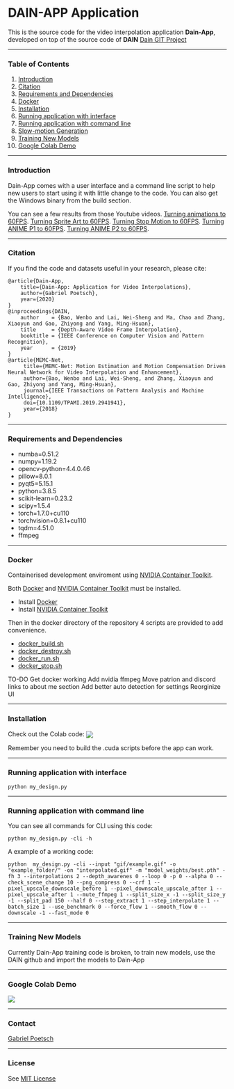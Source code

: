 
# DAIN-APP Application
This is the source code for the video interpolation application **Dain-App**, developed on top of the source code of **DAIN**
[Dain GIT Project](https://github.com/baowenbo/DAIN)

---

### Table of Contents
1. [Introduction](#introduction)
1. [Citation](#citation)
1. [Requirements and Dependencies](#requirements-and-dependencies)
1. [Docker](#docker)
1. [Installation](#installation)
1. [Running application with interface](#running-application-with-interface)
1. [Running application with command line](#running-application-with-command-line) 
1. [Slow-motion Generation](#slow-motion-generation)
1. [Training New Models](#training-new-models)
1. [Google Colab Demo](#google-colab-demo)

---

### Introduction
Dain-App comes with a user interface and a command line script to help new users to start using it with little change to the code. You can also get the Windows binary from the build section.

You can see a few results from those Youtube videos.
[Turning animations to 60FPS](https://youtu.be/IK-Q3EcTnTA).
[Turning Sprite Art to 60FPS](https://youtu.be/q2i6FXVjNT0).
[Turning Stop Motion to 60FPS](https://youtu.be/eAUn7Nvx73s).
[Turning ANIME P1 to 60FPS](https://youtu.be/Auum01OEs8k).
[Turning ANIME P2 to 60FPS](https://youtu.be/x67aYuZ-0YI).

---

### Citation
If you find the code and datasets useful in your research, please cite:
	
	@article{Dain-App,
		title={Dain-App: Application for Video Interpolations},
		author={Gabriel Poetsch},
		year={2020}
	}
	@inproceedings{DAIN,
        author    = {Bao, Wenbo and Lai, Wei-Sheng and Ma, Chao and Zhang, Xiaoyun and Gao, Zhiyong and Yang, Ming-Hsuan}, 
        title     = {Depth-Aware Video Frame Interpolation}, 
        booktitle = {IEEE Conference on Computer Vision and Pattern Recognition},
        year      = {2019}
    }
    @article{MEMC-Net,
         title={MEMC-Net: Motion Estimation and Motion Compensation Driven Neural Network for Video Interpolation and Enhancement},
         author={Bao, Wenbo and Lai, Wei-Sheng, and Zhang, Xiaoyun and Gao, Zhiyong and Yang, Ming-Hsuan},
         journal={IEEE Transactions on Pattern Analysis and Machine Intelligence},
         doi={10.1109/TPAMI.2019.2941941},
         year={2018}
    }	

---

### Requirements and Dependencies
- numba=0.51.2
- numpy=1.19.2
- opencv-python=4.4.0.46
- pillow=8.0.1
- pyqt5=5.15.1
- python=3.8.5
- scikit-learn=0.23.2
- scipy=1.5.4
- torch=1.7.0+cu110
- torchvision=0.8.1+cu110
- tqdm=4.51.0
- ffmpeg

---

### Docker
Containerised development enviroment using [NVIDIA Container Toolkit](https://github.com/NVIDIA/nvidia-docker).

Both [Docker](https://docs.docker.com/get-started/overview/) and [NVIDIA Container Toolkit](https://github.com/NVIDIA/nvidia-docker) must be installed.
- Install [Docker](https://docs.docker.com/get-docker/)
- Install [NVIDIA Container Toolkit](https://docs.nvidia.com/datacenter/cloud-native/container-toolkit/install-guide.html#docker)

Then in the docker directory of the repository 4 scripts are provided to add convenience.
- [docker_build.sh](docker_build.sh)
- [docker_destroy.sh](docker_destroy.sh)
- [docker_run.sh](docker_run.sh)
- [docker_stop.sh](docker_stop.sh)

TO-DO 
Get docker working
Add nvidia ffmpeg
Move patrion and discord links to about me section
Add better auto detection for settings
Reorginize UI

---

### Installation
Check out the Colab code:
[<img src="https://colab.research.google.com/assets/colab-badge.svg" align="center">](https://colab.research.google.com/github/BurguerJohn/Dain-App/blob/master/Dain_App_Colab.ipynb)

Remember you need to build the .cuda scripts before the app can work.

---

### Running application with interface
    python my_design.py

---

### Running application with command line
You can see all commands for CLI using this code:

    python my_design.py -cli -h
A example of a working code:

    python  my_design.py -cli --input "gif/example.gif" -o "example_folder/" -on "interpolated.gif" -m "model_weights/best.pth" -fh 3 --interpolations 2 --depth_awarenes 0 --loop 0 -p 0 --alpha 0 --check_scene_change 10 --png_compress 0 --crf 1 --pixel_upscale_downscale_before 1 --pixel_downscale_upscale_after 1 --pixel_upscale_after 1 --mute_ffmpeg 1 --split_size_x -1 --split_size_y -1 --split_pad 150 --half 0 --step_extract 1 --step_interpolate 1 --batch_size 1 --use_benchmark 0 --force_flow 1 --smooth_flow 0 --downscale -1 --fast_mode 0

---

### Training New Models
Currently Dain-App training code is broken, to train new models, use the DAIN github and import the models to Dain-App

---

### Google Colab Demo
[<img src="https://colab.research.google.com/assets/colab-badge.svg" align="center">](https://colab.research.google.com/github/BurguerJohn/Dain-App/blob/master/Dain_App_Colab.ipynb)

---

### Contact
[Gabriel Poetsch](mailto:griskai.yt@gmail.com)

---

### License
See [MIT License](https://github.com/BurguerJohn/Dain-App/blob/master/LICENSE)
